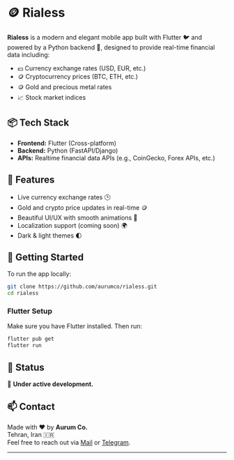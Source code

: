 # 🪙 Rialess

**Rialess** is a modern and elegant mobile app built with Flutter 🐦 and powered by a Python backend 🐍, designed to provide real-time financial data including:

- 💵 Currency exchange rates (USD, EUR, etc.)
- 🪙 Cryptocurrency prices (BTC, ETH, etc.)
- 🪙 Gold and precious metal rates
- 📈 Stock market indices

## 📦 Tech Stack

- **Frontend:** Flutter (Cross-platform)
- **Backend:** Python (FastAPI/Django)
- **APIs:** Realtime financial data APIs (e.g., CoinGecko, Forex APIs, etc.)

## 🚀 Features

- Live currency exchange rates 🕒  
- Gold and crypto price updates in real-time 🪙  
- Beautiful UI/UX with smooth animations 🌈  
- Localization support (coming soon) 🌍  
- Dark & light themes 🌓  

## 📲 Getting Started

To run the app locally:

```bash
git clone https://github.com/aurumco/rialess.git
cd rialess
```

### Flutter Setup

Make sure you have Flutter installed. Then run:

```bash
flutter pub get
flutter run
```

## 🧪 Status

🚧 **Under active development.**

## 📫 Contact

Made with ❤️ by **Aurum Co.**  
Tehran, Iran 🇮🇷  
Feel free to reach out via [Mail](mailto:mozvfvri@gmail.com) or [Telegram](https://t.me/mozvfvri/).

---
